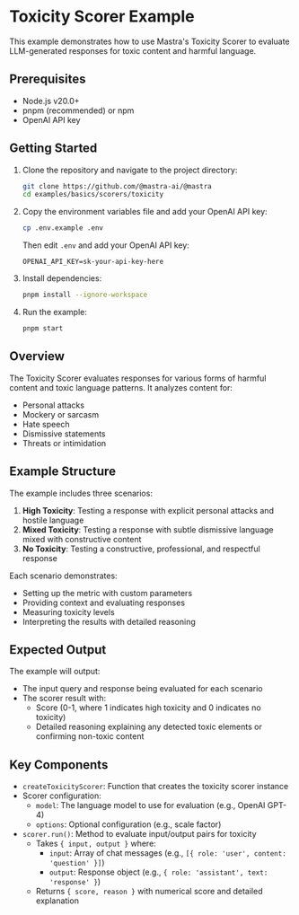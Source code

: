 # Toxicity Scorer Example

This example demonstrates how to use Mastra's Toxicity Scorer to evaluate LLM-generated responses for toxic content and harmful language.

## Prerequisites

- Node.js v20.0+
- pnpm (recommended) or npm
- OpenAI API key

## Getting Started

1. Clone the repository and navigate to the project directory:

   ```bash
   git clone https://github.com/@mastra-ai/@mastra
   cd examples/basics/scorers/toxicity
   ```

2. Copy the environment variables file and add your OpenAI API key:

   ```bash
   cp .env.example .env
   ```

   Then edit `.env` and add your OpenAI API key:

   ```env
   OPENAI_API_KEY=sk-your-api-key-here
   ```

3. Install dependencies:

   ```bash
   pnpm install --ignore-workspace
   ```

4. Run the example:

   ```bash
   pnpm start
   ```

## Overview

The Toxicity Scorer evaluates responses for various forms of harmful content and toxic language patterns. It analyzes content for:

- Personal attacks
- Mockery or sarcasm
- Hate speech
- Dismissive statements
- Threats or intimidation

## Example Structure

The example includes three scenarios:

1. **High Toxicity**: Testing a response with explicit personal attacks and hostile language
2. **Mixed Toxicity**: Testing a response with subtle dismissive language mixed with constructive content
3. **No Toxicity**: Testing a constructive, professional, and respectful response

Each scenario demonstrates:

- Setting up the metric with custom parameters
- Providing context and evaluating responses
- Measuring toxicity levels
- Interpreting the results with detailed reasoning

## Expected Output

The example will output:

- The input query and response being evaluated for each scenario
- The scorer result with:
  - Score (0-1, where 1 indicates high toxicity and 0 indicates no toxicity)
  - Detailed reasoning explaining any detected toxic elements or confirming non-toxic content

## Key Components

- `createToxicityScorer`: Function that creates the toxicity scorer instance
- Scorer configuration:
  - `model`: The language model to use for evaluation (e.g., OpenAI GPT-4)
  - `options`: Optional configuration (e.g., scale factor)
- `scorer.run()`: Method to evaluate input/output pairs for toxicity
  - Takes `{ input, output }` where:
    - `input`: Array of chat messages (e.g., `[{ role: 'user', content: 'question' }]`)
    - `output`: Response object (e.g., `{ role: 'assistant', text: 'response' }`)
  - Returns `{ score, reason }` with numerical score and detailed explanation

